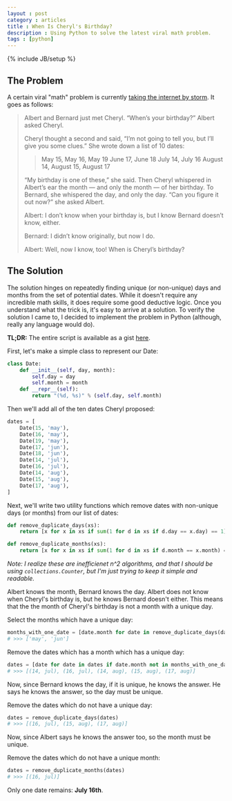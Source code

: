 ```yaml
---
layout : post
category : articles
title : When Is Cheryl's Birthday?
description : Using Python to solve the latest viral math problem.
tags : [python]
---
```

{% include JB/setup %}

## The Problem
A certain viral "math" problem is currently [taking the internet by
storm](http://www.nytimes.com/2015/04/15/science/a-math-problem-from-singapore-goes-viral-when-is-cheryls-birthday.html).
It goes as follows:

> Albert and Bernard just met Cheryl. “When’s your birthday?” Albert asked
> Cheryl.
>
> Cheryl thought a second and said, “I’m not going to tell you, but I’ll give
> you some clues.” She wrote down a list of 10 dates:
>
>> May 15, May 16, May 19 June 17, June 18 July 14, July 16 August 14, August
>> 15, August 17
>
> “My birthday is one of these,” she said.  Then Cheryl whispered in Albert’s
> ear the month — and only the month — of her birthday.  To Bernard, she
> whispered the day, and only the day.  “Can you figure it out now?” she asked
> Albert.
>
> Albert: I don’t know when your birthday is, but I know Bernard
> doesn’t know, either.
>
> Bernard: I didn’t know originally, but now I do.
>
> Albert: Well, now I know, too!  When is Cheryl’s birthday?

## The Solution

The solution hinges on repeatedly finding unique (or non-unique) days and
months from the set of potential dates. While it doesn't require any incredible
math skills, it does require some good deductive logic. Once you understand
what the trick is, it's easy to arrive at a solution. To verify the solution I
came to, I decided to implement the problem in Python (although, really any
language would do).

**TL;DR:** The entire script is available as a gist
[here](https://gist.github.com/di/56172003bc38f33238ef).

First, let's make a simple class to represent our Date:

```python
class Date:
    def __init__(self, day, month):
        self.day = day
        self.month = month
    def __repr__(self):
        return "(%d, %s)" % (self.day, self.month)
```

Then we'll add all of the ten dates Cheryl proposed:

```python
dates = [
    Date(15, 'may'),
    Date(16, 'may'),
    Date(19, 'may'),
    Date(17, 'jun'),
    Date(18, 'jun'),
    Date(14, 'jul'),
    Date(16, 'jul'),
    Date(14, 'aug'),
    Date(15, 'aug'),
    Date(17, 'aug'),
]
```

Next, we'll write two utility functions which remove dates with non-unique days
(or months) from our list of dates:

```python
def remove_duplicate_days(xs):
    return [x for x in xs if sum(1 for d in xs if d.day == x.day) == 1]

def remove_duplicate_months(xs):
    return [x for x in xs if sum(1 for d in xs if d.month == x.month) == 1]
```

*Note: I realize these are inefficienet n^2 algorithms, and that I should be
using `collections.Counter`, but I'm just trying to keep it simple and
readable.*

Albert knows the month, Bernard knows the day. Albert does not know when
Cheryl's birthday is, but he knows Bernard doesn't either. This means that the
the month of Cheryl's birthday is not a month with a unique day.

Select the months which have a unique day:

```python
months_with_one_date = [date.month for date in remove_duplicate_days(dates)]
# >>> ['may', 'jun']
```

Remove the dates which has a month which has a unique day:

```python
dates = [date for date in dates if date.month not in months_with_one_date]
# >>> [(14, jul), (16, jul), (14, aug), (15, aug), (17, aug)]
```

Now, since Bernard knows the day, if it is unique, he knows the answer. He says
he knows the answer, so the day must be unique.

Remove the dates which do not have a unique day:

```python
dates = remove_duplicate_days(dates)
# >>> [(16, jul), (15, aug), (17, aug)]
```

Now, since Albert says he knows the answer too, so the month must be unique.

Remove the dates which do not have a unique month:

```python
dates = remove_duplicate_months(dates)
# >>> [(16, jul)]
```

Only one date remains: **July 16th**.
